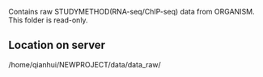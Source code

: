 Contains raw STUDYMETHOD(RNA-seq/ChIP-seq) data from ORGANISM. This folder is read-only.

## Location on server

/home/qianhui/NEWPROJECT/data/data_raw/